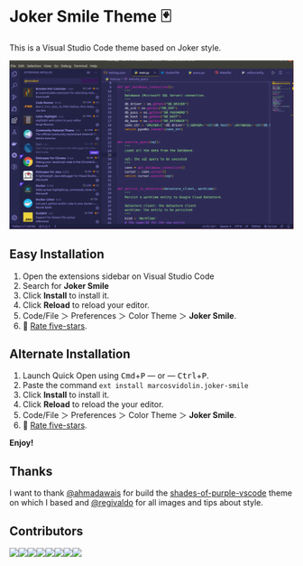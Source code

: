 # Joker Smile Theme 🃏

This is a Visual Studio Code theme based on Joker style.

<p align="center"> 
  <img src="./images/theme.png">
</p>

## Easy Installation

1. Open the extensions sidebar on Visual Studio Code
2. Search for **Joker Smile**
3. Click **Install** to install it.
4. Click **Reload** to reload your editor.
5. Code/File ＞ Preferences ＞ Color Theme ＞ **Joker Smile**.
6. 🌟 [Rate five-stars](https://marketplace.visualstudio.com/items?itemName=marcosvidolin.joker-smile#review-details).

## Alternate Installation

1. Launch Quick Open using <kbd>Cmd</kbd>+<kbd>P</kbd> — or — <kbd>Ctrl</kbd>+<kbd>P</kbd>.
2. Paste the command `ext install marcosvidolin.joker-smile`
3. Click **Install** to install it.
4. Click **Reload** to reload the your editor.
5. Code/File ＞ Preferences ＞ Color Theme ＞ **Joker Smile**.
6. 🌟 [Rate five-stars](https://marketplace.visualstudio.com/items?itemName=marcosvidolin.joker-smile#review-details).

**Enjoy!**

## Thanks

I want to thank [@ahmadawais](https://github.com/ahmadawais) for build the [shades-of-purple-vscode](https://github.com/ahmadawais/shades-of-purple-vscode) theme on which I based and [@regivaldo](https://github.com/regivaldo) for all images and tips about style.

## Contributors

[![](https://sourcerer.io/fame/marcosvidolin/marcosvidolin/joker-smile/images/0)](https://sourcerer.io/fame/marcosvidolin/marcosvidolin/joker-smile/links/0)[![](https://sourcerer.io/fame/marcosvidolin/marcosvidolin/joker-smile/images/1)](https://sourcerer.io/fame/marcosvidolin/marcosvidolin/joker-smile/links/1)[![](https://sourcerer.io/fame/marcosvidolin/marcosvidolin/joker-smile/images/2)](https://sourcerer.io/fame/marcosvidolin/marcosvidolin/joker-smile/links/2)[![](https://sourcerer.io/fame/marcosvidolin/marcosvidolin/joker-smile/images/3)](https://sourcerer.io/fame/marcosvidolin/marcosvidolin/joker-smile/links/3)[![](https://sourcerer.io/fame/marcosvidolin/marcosvidolin/joker-smile/images/4)](https://sourcerer.io/fame/marcosvidolin/marcosvidolin/joker-smile/links/4)[![](https://sourcerer.io/fame/marcosvidolin/marcosvidolin/joker-smile/images/5)](https://sourcerer.io/fame/marcosvidolin/marcosvidolin/joker-smile/links/5)[![](https://sourcerer.io/fame/marcosvidolin/marcosvidolin/joker-smile/images/6)](https://sourcerer.io/fame/marcosvidolin/marcosvidolin/joker-smile/links/6)[![](https://sourcerer.io/fame/marcosvidolin/marcosvidolin/joker-smile/images/7)](https://sourcerer.io/fame/marcosvidolin/marcosvidolin/joker-smile/links/7)
